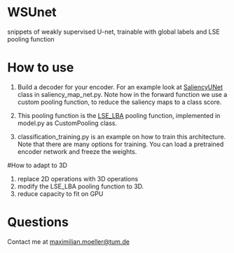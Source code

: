 # WSUnet
snippets of weakly supervised U-net, trainable with global labels and LSE pooling function

# How to use
1. Build a decoder for your encoder. For an example look at [SaliencyUNet](classification_training.py#l666) class in saliency_map_net.py.
Note how in the forward function we use a custom pooling function, to reduce the saliency maps to a class score.

2. This pooling function is the [LSE_LBA](model.py) pooling function, implemented in model.py as CustomPooling class.

3. classification_training.py is an example on how to train this architecture. 
Note that there are many options for training. You can load a pretrained encoder network and freeze the weights. 

#How to adapt to 3D
1. replace 2D operations with 3D operations
2. modify the LSE_LBA pooling function to 3D. 
3. reduce capacity to fit on GPU

# Questions
Contact me at maximilian.moeller@tum.de